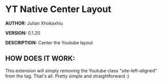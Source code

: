 # YT Native Center Layout #

**AUTHOR:** Julian Xhokaxhiu

**VERSION:** 0.1.20

**DESCRIPTION:** Center the Youtube layout

## HOW DOES IT WORK: ##
This extension will simply removing the Youtube class "site-left-aligned" from the <body> tag.
That's all. Pretty simple and straightforward :)
